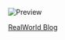 ![Preview](blob:https://vercel.com/c0f18fc7-0430-48b3-b45b-74e00dd96a11)

[RealWorld Blog](https://realworld-blog-rho.vercel.app/)

